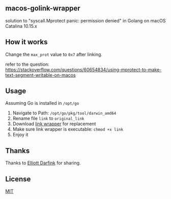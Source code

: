 ## macos-golink-wrapper

solution to "syscall.Mprotect panic: permission denied" in Golang on macOS Catalina 10.15.x

## How it works

Change the `max_prot` value to `0x7` after linking.

refer to the question:
https://stackoverflow.com/questions/60654834/using-mprotect-to-make-text-segment-writable-on-macos

## Usage

Assuming Go is installed in `/opt/go`

1. Navigate to Path: `/opt/go/pkg/tool/darwin_amd64`
2. Rename file `link` to `original_link`
3. Download [link wrapper](https://github.com/eisenxp/macos-golink-wrapper/blob/main/link) for replacement
4. Make sure link wrapper is executable: `chmod +x link`
5. Enjoy it

## Thanks

Thanks to [Elliott Darfink](https://stackoverflow.com/users/976724/elliott-darfink) for sharing.


## License

[MIT](https://opensource.org/licenses/MIT)
